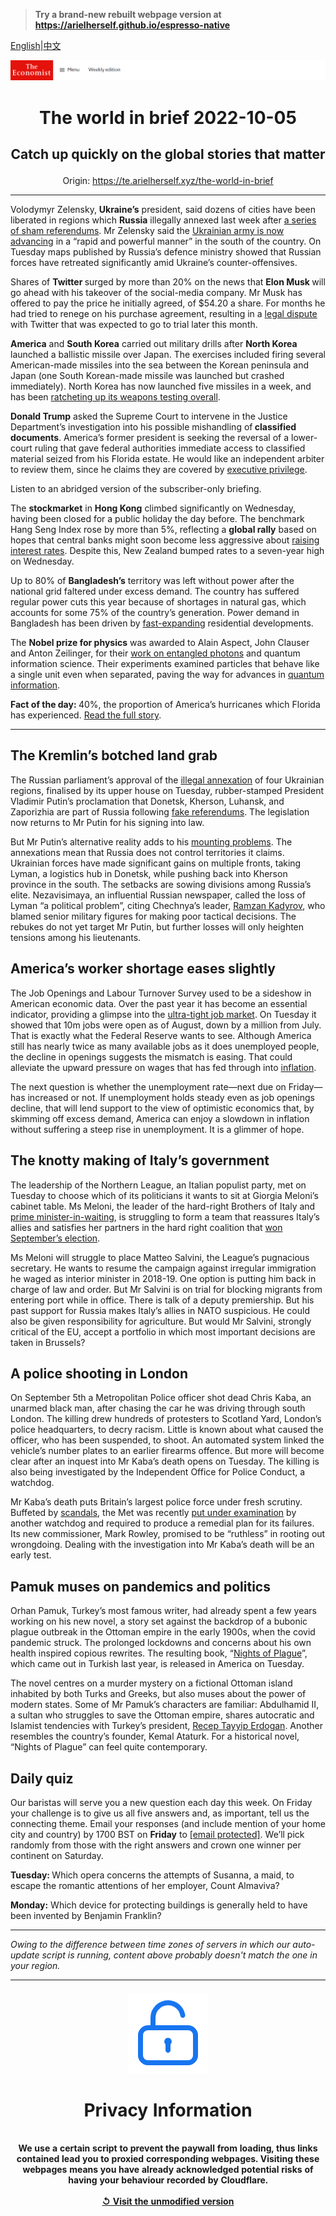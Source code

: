 > **Try a brand-new rebuilt webpage version at https://arielherself.github.io/espresso-native**

[English](https://github.com/arielherself/espresso/blob/main/README.md)|[中文](https://github-com.translate.goog/arielherself/espresso/blob/main/README.md?_x_tr_sl=en&_x_tr_tl=zh-CN&_x_tr_hl=zh-CN&_x_tr_pto=wapp)



![The Economist](menubar.png)

# <p align="center">The world in brief 2022-10-05</p>

## <p align="center">Catch up quickly on the global stories that matter</p>

<p align="center">Origin: <a href="https://te.arielherself.xyz/the-world-in-brief">https://te.arielherself.xyz/the-world-in-brief</a><hr>

Volodymyr Zelensky, <strong>Ukraine’s</strong> president, said dozens of cities have been liberated in regions which <strong>Russia</strong> illegally annexed last week after [a series of sham referendums](https://te.arielherself.xyz/leaders/2022/09/29/ignore-putins-fake-referendums-and-keep-helping-ukraine). Mr Zelensky said the [Ukrainian army is now advancing](https://te.arielherself.xyz/europe/2022/10/03/as-ukraine-smashes-through-more-russian-lines-russians-wonder-whom-to-blame) in a “rapid and powerful manner” in the south of the country. On Tuesday maps published by Russia’s defence ministry showed that Russian forces have retreated significantly amid Ukraine’s counter-offensives.

Shares of <strong>Twitter </strong>surged by more than 20% on the news that <strong>Elon Musk </strong>will go ahead with his takeover of the social-media company. Mr Musk has offered to pay the price he initially agreed, of $54.20 a share. For months he had tried to renege on his purchase agreement, resulting in a [legal dispute](https://te.arielherself.xyz/business/2022/09/15/twitters-shareholders-approve-elon-musks-44bn-offer) with Twitter that was expected to go to trial later this month. 

<strong>America</strong> and <strong>South Korea</strong> carried out military drills after <strong>North Korea</strong> launched a ballistic missile over Japan. The exercises included firing several American-made missiles into the sea between the Korean peninsula and Japan (one South Korean-made missile was launched but crashed immediately). North Korea has now launched five missiles in a week, and has been [ratcheting up its weapons testing overall](https://te.arielherself.xyz/asia/2022/04/07/north-korea-is-testing-icbms-again-nuclear-weapons-may-be-next). 

<strong>Donald Trump</strong> asked the Supreme Court to intervene in the Justice Department’s investigation into his possible mishandling of<strong> classified documents</strong>. America’s former president is seeking the reversal of a lower-court ruling that gave federal authorities immediate access to classified material seized from his Florida estate. He would like an independent arbiter to review them, since he claims they are covered by [executive privilege](https://te.arielherself.xyz/the-economist-explains/2022/08/31/what-is-executive-privilege).

Listen to an abridged version of the subscriber-only briefing.

The <strong>stockmarket</strong> in <strong>Hong Kong</strong> climbed significantly on Wednesday, having been closed for a public holiday the day before. The benchmark Hang Seng Index rose by more than 5%, reflecting a <strong>global rally</strong> based on hopes that central banks might soon become less aggressive about [raising interest rates](https://te.arielherself.xyz/finance-and-economics/2022/09/29/global-rate-rises-are-happening-on-an-unprecedented-scale). Despite this, New Zealand bumped rates to a seven-year high on Wednesday. 

Up to 80% of <strong>Bangladesh’s</strong> territory was left without power after the national grid faltered under excess demand. The country has suffered regular power cuts this year because of shortages in natural gas, which accounts for some 75% of the country’s generation. Power demand in Bangladesh has been driven by [fast-expanding](https://te.arielherself.xyz/asia/2019/09/12/bangladesh-tries-to-muffle-the-siren-song-of-the-capital) residential developments.

The <strong>Nobel prize for physics</strong> was awarded to Alain Aspect, John Clauser and Anton Zeilinger, for their [work on entangled photons](https://te.arielherself.xyz/science-and-technology/2022/10/04/quantum-entanglement-wins-nobel-physics-laurels) and quantum information science. Their experiments examined particles that behave like a single unit even when separated, paving the way for advances in [quantum information](https://te.arielherself.xyz/science-and-technology/2022/07/13/how-to-preserve-secrets-in-a-quantum-age).

<strong>Fact of the day: </strong>40%, the proportion of America’s hurricanes which Florida has experienced. [Read the full story](https://te.arielherself.xyz/united-states/2022/09/29/hurricane-ian-pummels-florida).

----------

## The Kremlin’s botched land grab

The Russian parliament’s approval of the [illegal annexation](https://te.arielherself.xyz/europe/2022/09/30/vladimir-putin-illegally-annexes-four-ukrainian-oblasts) of four Ukrainian regions, finalised by its upper house on Tuesday, rubber-stamped President Vladimir Putin’s proclamation that Donetsk, Kherson, Luhansk, and Zaporizhia are part of Russia following [fake referendums](https://te.arielherself.xyz/europe/2022/09/27/vladimir-putin-stages-four-fake-referendums-in-occupied-ukraine). The legislation now returns to Mr Putin for his signing into law.

But Mr Putin’s alternative reality adds to his [mounting problems](https://te.arielherself.xyz/europe/2022/10/03/as-ukraine-smashes-through-more-russian-lines-russians-wonder-whom-to-blame). The annexations mean that Russia does not control territories it claims. Ukrainian forces have made significant gains on multiple fronts, taking Lyman, a logistics hub in Donetsk, while pushing back into Kherson province in the south. The setbacks are sowing divisions among Russia’s elite. Nezavisimaya, an influential Russian newspaper, called the loss of Lyman “a political problem”, citing Chechnya’s leader, [Ramzan Kadyrov](https://te.arielherself.xyz/the-economist-explains/2022/03/16/who-is-ramzan-kadyrov-the-brutal-chechen-leader-claiming-to-be-in-ukraine), who blamed senior military figures for making poor tactical decisions. The rebukes do not yet target Mr Putin, but further losses will only heighten tensions among his lieutenants.

## America’s worker shortage eases slightly

The Job Openings and Labour Turnover Survey used to be a sideshow in American economic data. Over the past year it has become an essential indicator, providing a glimpse into the [ultra-tight job market](https://te.arielherself.xyz/business/2022/09/05/why-businesses-are-furiously-hiring-even-as-a-downturn-looms). On Tuesday it showed that 10m jobs were open as of August, down by a million from July. That is exactly what the Federal Reserve wants to see. Although America still has nearly twice as many available jobs as it does unemployed people, the decline in openings suggests the mismatch is easing. That could alleviate the upward pressure on wages that has fed through into [inflation](https://te.arielherself.xyz/films/2022/08/04/inflation-and-the-global-economy).

The next question is whether the unemployment rate—next due on Friday—has increased or not. If unemployment holds steady even as job openings decline, that will lend support to the view of optimistic economics that, by skimming off excess demand, America can enjoy a slowdown in inflation without suffering a steep rise in unemployment. It is a glimmer of hope.

## The knotty making of Italy’s government

The leadership of the Northern League, an Italian populist party, met on Tuesday to choose which of its politicians it wants to sit at Giorgia Meloni’s cabinet table. Ms Meloni, the leader of the hard-right Brothers of Italy and [prime minister-in-waiting](https://te.arielherself.xyz/europe/2022/09/25/italy-chooses-a-party-with-a-neo-fascist-legacy), is struggling to form a team that reassures Italy’s allies and satisfies her partners in the hard right coalition that [won September’s election](https://te.arielherself.xyz/europe/2022/07/28/italys-next-government-may-be-more-nationalist-than-europe-likes).

Ms Meloni will struggle to place Matteo Salvini, the League’s pugnacious secretary. He wants to resume the campaign against irregular immigration he waged as interior minister in 2018-19. One option is putting him back in charge of law and order. But Mr Salvini is on trial for blocking migrants from entering port while in office. There is talk of a deputy premiership. But his past support for Russia makes Italy’s allies in NATO suspicious. He could also be given responsibility for agriculture. But would Mr Salvini, strongly critical of the EU, accept a portfolio in which most important decisions are taken in Brussels?

## A police shooting in London

On September 5th a Metropolitan Police officer shot dead Chris Kaba, an unarmed black man, after chasing the car he was driving through south London. The killing drew hundreds of protesters to Scotland Yard, London’s police headquarters, to decry racism. Little is known about what caused the officer, who has been suspended, to shoot. An automated system linked the vehicle’s number plates to an earlier firearms offence. But more will become clear after an inquest into Mr Kaba’s death opens on Tuesday. The killing is also being investigated by the Independent Office for Police Conduct, a watchdog.

Mr Kaba’s death puts Britain’s largest police force under fresh scrutiny. Buffeted by [scandals](https://te.arielherself.xyz/britain/londons-metropolitan-police-service-is-failing-on-three-fronts/21807604), the Met was recently [put under examination](https://te.arielherself.xyz/britain/2022/06/30/the-metropolitan-police-is-put-into-special-measures) by another watchdog and required to produce a remedial plan for its failures. Its new commissioner, Mark Rowley, promised to be “ruthless” in rooting out wrongdoing. Dealing with the investigation into Mr Kaba’s death will be an early test.

## Pamuk muses on pandemics and politics

Orhan Pamuk, Turkey’s most famous writer, had already spent a few years working on his new novel, a story set against the backdrop of a bubonic plague outbreak in the Ottoman empire in the early 1900s, when the covid pandemic struck. The prolonged lockdowns and concerns about his own health inspired copious rewrites. The resulting book, “[Nights of Plague](https://te.arielherself.xyz/books-and-arts/2021/05/01/turkeys-best-known-author-reflects-on-politics-and-pestilence)”, which came out in Turkish last year, is released in America on Tuesday. 

The novel centres on a murder mystery on a fictional Ottoman island inhabited by both Turks and Greeks, but also muses about the power of modern states. Some of Mr Pamuk’s characters are familiar: Abdulhamid II, a sultan who struggles to save the Ottoman empire, shares autocratic and Islamist tendencies with Turkey’s president, [Recep Tayyip Erdogan](https://te.arielherself.xyz/europe/2022/06/09/as-elections-approach-turkeys-president-finds-enemies-everywhere). Another resembles the country’s founder, Kemal Ataturk. For a historical novel, “Nights of Plague” can feel quite contemporary.

## Daily quiz

Our baristas will serve you a new question each day this week. On Friday your challenge is to give us all five answers and, as important, tell us the connecting theme. Email your responses (and include mention of your home city and country) by 1700 BST on <strong>Friday</strong> to [<span class="__cf_email__" data-cfemail="9fceeaf6e5daecefedfaececf0dffafcf0f1f0f2f6ecebb1fcf0f2">[email&#160;protected]</span>](https://mail.google.com/mail/?view=cm&amp;fs=1&amp;tf=1&amp;to=QuizEspresso@te.arielherself.xyz). We’ll pick randomly from those with the right answers and crown one winner per continent on Saturday.

<strong>Tuesday: </strong>Which opera concerns the attempts of Susanna, a maid, to escape the romantic attentions of her employer, Count Almaviva?

<strong>Monday:</strong> Which device for protecting buildings is generally held to have been invented by Benjamin Franklin?

----------

*Owing to the difference between time zones of servers in which our auto-update script is running, content above probably doesn't match the one in your region.*

|<br><div align="center"><img src="unlock.png" /><h1>Privacy Information</h1></div></br>We use a certain script to prevent the paywall from loading, thus links contained lead you to proxied corresponding webpages. Visiting these webpages means you have already acknowledged potential risks of having your behaviour recorded by Cloudflare.<br><br>[&#x21BA; Visit the unmodified version](README.raw.md)<br><br>|
|-----|
